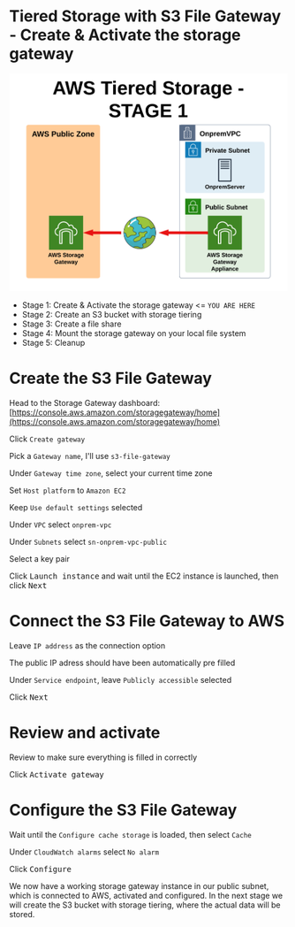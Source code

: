 # Tiered Storage with S3 File Gateway - Create & Activate the storage gateway

![Architecture](https://github.com/fldbock/aws-tiered-storage/blob/main/02_LABINSTRUCTIONS/STAGE1.png)

- Stage 1: Create & Activate the storage gateway <= `YOU ARE HERE`
- Stage 2: Create an S3 bucket with storage tiering
- Stage 3: Create a file share
- Stage 4: Mount the storage gateway on your local file system
- Stage 5: Cleanup

# Create the S3 File Gateway
Head to the Storage Gateway dashboard: [https://console.aws.amazon.com/storagegateway/home](https://console.aws.amazon.com/storagegateway/home)

Click `Create gateway`

Pick a `Gateway name`, I'll use `s3-file-gateway`

Under `Gateway time zone`, select your current time zone

Set `Host platform` to `Amazon EC2`

Keep `Use default settings` selected

Under `VPC` select `onprem-vpc`

Under `Subnets` select `sn-onprem-vpc-public`

Select a key pair

Click <kbd>Launch instance</kbd> and wait until the EC2 instance is launched, then click <kbd>Next</kbd>

# Connect the S3 File Gateway to AWS

Leave `IP address` as the connection option

The public IP adress should have been automatically pre filled

Under `Service endpoint`, leave `Publicly accessible` selected

Click <kbd>Next</kbd>

# Review and activate

Review to make sure everything is filled in correctly

Click <kbd>Activate gateway</kbd>

# Configure the S3 File Gateway

Wait until the `Configure cache storage` is loaded, then select `Cache`

Under `CloudWatch alarms` select `No alarm`

Click <kbd>Configure</kbd>

We now have a working storage gateway instance in our public subnet, which is connected to AWS, activated and configured. 
In the next stage we will create the S3 bucket with storage tiering, where the actual data will be stored.